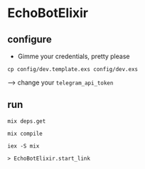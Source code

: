 EchoBotElixir
=============

## configure

- Gimme your credentials, pretty please

`cp config/dev.template.exs config/dev.exs`

--> change your `telegram_api_token`


## run

`mix deps.get`

`mix compile`

`iex -S mix`

`> EchoBotElixir.start_link`